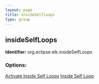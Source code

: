 ```yaml
---
layout: page
title: insideSelfLoops
type: group
---
```

## insideSelfLoops
**Identifier:** org.eclipse.elk.insideSelfLoops
### Options:
[Activate Inside Self Loops](org-eclipse-elk-insideSelfLoops-activate)
[Inside Self Loop](org-eclipse-elk-insideSelfLoops-yo)
